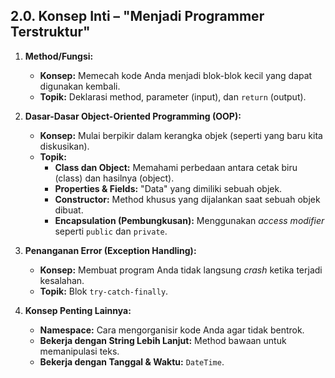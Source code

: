 ## 2.0. Konsep Inti – "Menjadi Programmer Terstruktur"

1.  **Method/Fungsi:**
    * **Konsep:** Memecah kode Anda menjadi blok-blok kecil yang dapat digunakan kembali.
    * **Topik:** Deklarasi method, parameter (input), dan `return` (output).

2.  **Dasar-Dasar Object-Oriented Programming (OOP):**
    * **Konsep:** Mulai berpikir dalam kerangka objek (seperti yang baru kita diskusikan).
    * **Topik:**
        * **Class dan Object:** Memahami perbedaan antara cetak biru (class) dan hasilnya (object).
        * **Properties & Fields:** "Data" yang dimiliki sebuah objek.
        * **Constructor:** Method khusus yang dijalankan saat sebuah objek dibuat.
        * **Encapsulation (Pembungkusan):** Menggunakan *access modifier* seperti `public` dan `private`.

3.  **Penanganan Error (Exception Handling):**
    * **Konsep:** Membuat program Anda tidak langsung *crash* ketika terjadi kesalahan.
    * **Topik:** Blok `try-catch-finally`.

4.  **Konsep Penting Lainnya:**
    * **Namespace:** Cara mengorganisir kode Anda agar tidak bentrok.
    * **Bekerja dengan String Lebih Lanjut:** Method bawaan untuk memanipulasi teks.
    * **Bekerja dengan Tanggal & Waktu:** `DateTime`.
